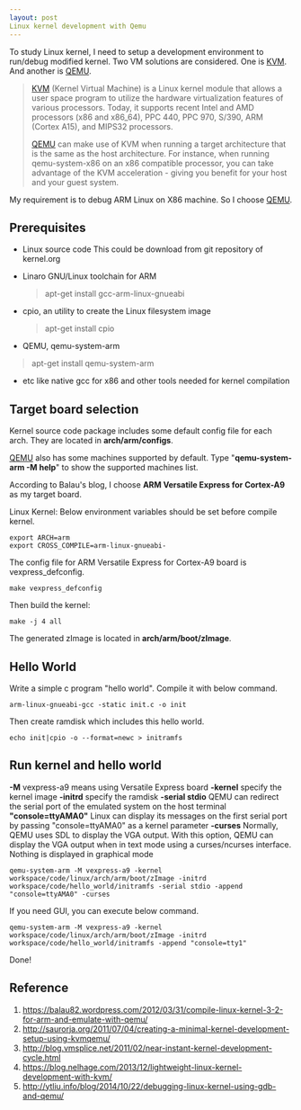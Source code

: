 ```yaml
---
layout: post
Linux kernel development with Qemu
---
```

To study Linux kernel, I need to setup a development environment to run/debug modified kernel. Two VM solutions are considered. One is [KVM](http://www.linux-kvm.org/page/Main_Page). And another is [QEMU](http://wiki.qemu.org/Main_Page). 

> [KVM](http://www.linux-kvm.org/page/Main_Page) (Kernel Virtual
> Machine) is a Linux kernel module that allows a user space program to
> utilize the hardware virtualization features of various processors.
> Today, it supports recent Intel and AMD processors (x86 and x86_64),
> PPC 440, PPC 970, S/390, ARM (Cortex A15), and MIPS32 processors.
> 
> [QEMU](http://wiki.qemu.org/Main_Page) can make use of KVM when
> running a target architecture that is the same as the host
> architecture. For instance, when running qemu-system-x86 on an x86
> compatible processor, you can take advantage of the KVM acceleration -
> giving you benefit for your host and your guest system.

My requirement is to debug ARM Linux on X86 machine. So I choose [QEMU](http://wiki.qemu.org/Main_Page). 

Prerequisites
--------------
 - Linux source code
	This could be download from git repository of kernel.org
 - Linaro GNU/Linux toolchain for ARM
    > apt-get install gcc-arm-linux-gnueabi
 - cpio, an utility to create the Linux filesystem image
    > apt-get install cpio

 - QEMU, qemu-system-arm
>apt-get install qemu-system-arm
 - etc
	like native gcc for x86 and other tools needed for kernel compilation

Target board selection
----------------------
Kernel source code package includes some default config file for each arch. They are located in **arch/arm/configs**.

[QEMU](http://wiki.qemu.org/Main_Page) also has some machines supported by default. Type "**qemu-system-arm -M help**" to show the supported machines list.

According to Balau's blog, I choose **ARM Versatile Express for Cortex-A9** as my target board.

Linux Kernel:
Below environment variables should be set before compile kernel. 

    export ARCH=arm
    export CROSS_COMPILE=arm-linux-gnueabi-

The config file for ARM Versatile Express for Cortex-A9 board is vexpress_defconfig.

    make vexpress_defconfig

Then build the kernel:

    make -j 4 all

The generated zImage is located in **arch/arm/boot/zImage**.

Hello World
-----------
Write a simple c program "hello world". Compile it with below command.

    arm-linux-gnueabi-gcc -static init.c -o init

Then create ramdisk which includes this hello world.

    echo init|cpio -o --format=newc > initramfs
Run kernel and hello world
-----------
**-M** vexpress-a9 means using Versatile Express board
**-kernel** specify the kernel image
**-initrd** specify the ramdisk
**-serial stdio** QEMU can redirect the serial port of the emulated system on the host terminal
**"console=ttyAMA0"** Linux can display its messages on the first serial port by passing "console=ttyAMA0" as a kernel parameter
**-curses** Normally, QEMU uses SDL to display the VGA output. With this option, QEMU can display the VGA output when in text mode using a curses/ncurses interface. Nothing is displayed in graphical mode

    qemu-system-arm -M vexpress-a9 -kernel workspace/code/linux/arch/arm/boot/zImage -initrd workspace/code/hello_world/initramfs -serial stdio -append "console=ttyAMA0" -curses


If you need GUI, you can execute below command.

    qemu-system-arm -M vexpress-a9 -kernel workspace/code/linux/arch/arm/boot/zImage -initrd workspace/code/hello_world/initramfs -append "console=tty1"

Done!

Reference
-----------

 1. https://balau82.wordpress.com/2012/03/31/compile-linux-kernel-3-2-for-arm-and-emulate-with-qemu/
 2. http://saurorja.org/2011/07/04/creating-a-minimal-kernel-development-setup-using-kvmqemu/
 3. http://blog.vmsplice.net/2011/02/near-instant-kernel-development-cycle.html
 4. https://blog.nelhage.com/2013/12/lightweight-linux-kernel-development-with-kvm/
 5. http://ytliu.info/blog/2014/10/22/debugging-linux-kernel-using-gdb-and-qemu/